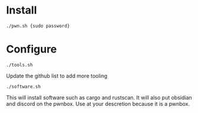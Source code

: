 # Install
```
./pwn.sh {sudo password}
```
# Configure
```
./tools.sh
```
Update the github list to add more tooling

```
./software.sh
```
This will install software such as cargo and rustscan. It will also put obsidian and discord on the pwnbox. Use at your descretion because it is a pwnbox. 
